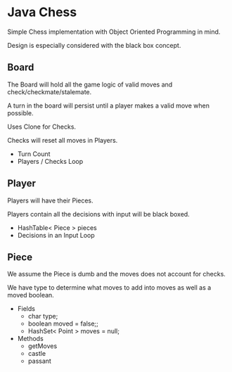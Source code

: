 # Java Chess

Simple Chess implementation with Object Oriented Programming in mind.

Design is especially considered with the black box concept.

## Board

The Board will hold all the game logic of valid moves and check/checkmate/stalemate.

A turn in the board will persist until a player makes a valid move when possible.

Uses Clone for Checks.

Checks will reset all moves in Players.

* Turn Count
* Players / Checks Loop

## Player

Players will have their Pieces.

Players contain all the decisions with input will be black boxed.

* HashTable< Piece > pieces
* Decisions in an Input Loop

## Piece

We assume the Piece is dumb and the moves does not account for checks.

We have type to determine what moves to add into moves as well as a moved boolean.

* Fields
  * char type;
  * boolean moved = false;;
  * HashSet< Point > moves = null;
* Methods
  * getMoves
  * castle
  * passant

